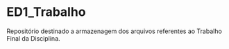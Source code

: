 # ED1_Trabalho
Repositório destinado a armazenagem dos arquivos referentes ao Trabalho Final da Disciplina.
